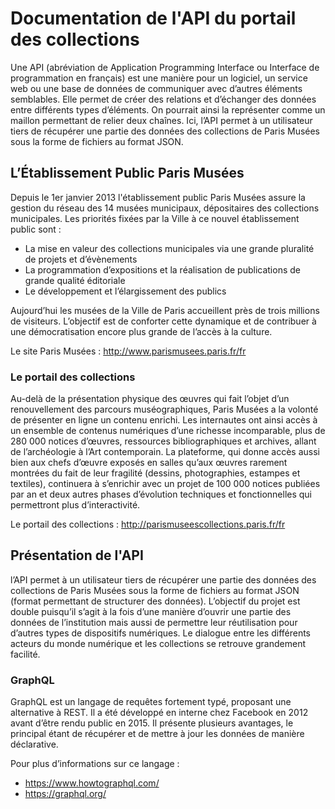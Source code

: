 # Documentation de l'API du portail des collections

Une API (abréviation de Application Programming Interface ou Interface de programmation en français) est une manière pour un logiciel, un service web ou une base de données de communiquer avec d’autres éléments semblables. Elle permet de créer des relations et d’échanger des données entre différents types d’éléments. On pourrait ainsi la représenter comme un maillon permettant de relier deux chaînes. Ici, l’API permet à un utilisateur tiers de récupérer une partie des données des collections de Paris Musées sous la forme de fichiers au format JSON.


## L’Établissement Public Paris Musées

Depuis le 1er janvier 2013 l'établissement public Paris Musées assure la gestion du réseau des 14 musées municipaux, dépositaires des collections municipales. Les priorités fixées par la Ville à ce nouvel établissement public sont :

* La mise en valeur des collections municipales via une grande pluralité de projets et d’évènements
* La programmation d’expositions et la réalisation de publications de grande qualité éditoriale
* Le développement et l’élargissement des publics

Aujourd’hui les musées de la Ville de Paris accueillent près de trois millions de visiteurs. L’objectif est de conforter cette dynamique et de contribuer à une démocratisation encore plus grande de l’accès à la culture.

Le site Paris Musées : http://www.parismusees.paris.fr/fr

### Le portail des collections

Au-delà de la présentation physique des œuvres qui fait l’objet d’un renouvellement des parcours muséographiques, Paris Musées a la volonté de présenter en ligne un contenu enrichi. Les internautes ont ainsi accès à un ensemble de contenus numériques d’une richesse incomparable, plus de 280 000 notices d’œuvres, ressources bibliographiques et archives, allant de l’archéologie à l’Art contemporain. La plateforme, qui donne accès aussi bien aux chefs d’œuvre exposés en salles qu’aux œuvres rarement montrées du fait de leur fragilité (dessins, photographies, estampes et textiles), continuera à s’enrichir avec un projet de 100 000 notices publiées par an et deux autres phases d’évolution techniques et fonctionnelles qui permettront plus d’interactivité.

Le portail des collections : http://parismuseescollections.paris.fr/fr

## Présentation de l'API

l’API permet à un utilisateur tiers de récupérer une partie des données des collections de Paris Musées sous la forme de fichiers au format JSON (format permettant de structurer des données). L’objectif du projet est double puisqu’il s’agit à la fois d’une manière d’ouvrir une partie des données de l’institution mais aussi de permettre leur réutilisation pour d’autres types de dispositifs numériques. Le dialogue entre les différents acteurs du monde numérique et les collections se retrouve grandement facilité.

### GraphQL

GraphQL est un langage de requêtes fortement typé, proposant une alternative à REST. Il a été développé en interne chez Facebook en 2012 avant d’être rendu public en 2015. Il présente plusieurs avantages, le principal étant de récupérer et de mettre à jour les données de manière déclarative.

Pour plus d’informations sur ce langage :

* https://www.howtographql.com/
* https://graphql.org/

